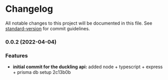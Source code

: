 # Changelog

All notable changes to this project will be documented in this file. See [standard-version](https://github.com/conventional-changelog/standard-version) for commit guidelines.

### 0.0.2 (2022-04-04)


### Features

* **initial commit for the duckling api:** added node + typescript + express + prisma db setup 2c13b0b
